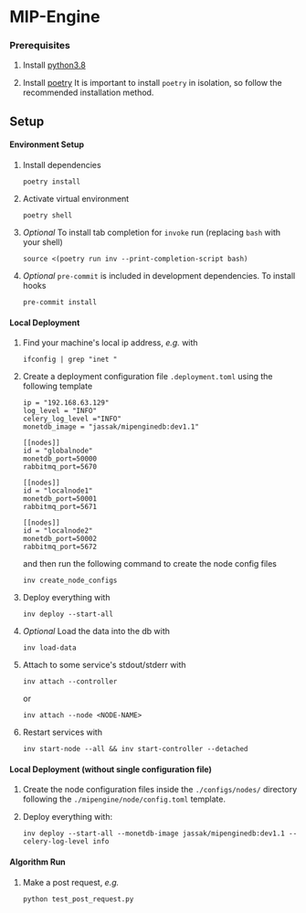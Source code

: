 # MIP-Engine

### Prerequisites

1. Install [python3.8](https://www.python.org/downloads/ "python3.8")

1. Install [poetry](https://python-poetry.org/ "poetry")
   It is important to install `poetry` in isolation, so follow the
   recommended installation method.

## Setup

#### Environment Setup

1. Install dependencies

   ```
   poetry install
   ```

1. Activate virtual environment

   ```
   poetry shell
   ```

1. *Optional* To install tab completion for `invoke` run  (replacing `bash` with your shell)

   ```
   source <(poetry run inv --print-completion-script bash)
   ```

1. _Optional_ `pre-commit` is included in development dependencies. To install hooks

   ```
   pre-commit install
   ```

#### Local Deployment

1. Find your machine's local ip address, _e.g._ with

   ```
   ifconfig | grep "inet "
   ```

1. Create a deployment configuration file `.deployment.toml` using the following template

   ```
   ip = "192.168.63.129"
   log_level = "INFO"
   celery_log_level ="INFO"
   monetdb_image = "jassak/mipenginedb:dev1.1"

   [[nodes]]
   id = "globalnode"
   monetdb_port=50000
   rabbitmq_port=5670

   [[nodes]]
   id = "localnode1"
   monetdb_port=50001
   rabbitmq_port=5671

   [[nodes]]
   id = "localnode2"
   monetdb_port=50002
   rabbitmq_port=5672
   ```

   and then run the following command to create the node config files

   ```
   inv create_node_configs
   ```

1. Deploy everything with

   ```
   inv deploy --start-all
   ```

1. _Optional_ Load the data into the db with

   ```
   inv load-data
   ```

1. Attach to some service's stdout/stderr with

   ```
   inv attach --controller
   ```

   or

   ```
   inv attach --node <NODE-NAME>
   ```

1. Restart services with

   ```
   inv start-node --all && inv start-controller --detached
   ```

#### Local Deployment (without single configuration file)

1. Create the node configuration files inside the `./configs/nodes/` directory following the `./mipengine/node/config.toml` template.

1. Deploy everything with:

   ```
   inv deploy --start-all --monetdb-image jassak/mipenginedb:dev1.1 --celery-log-level info
   ```

#### Algorithm Run

1. Make a post request, _e.g._
   ```
   python test_post_request.py
   ```
